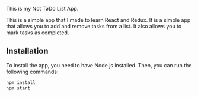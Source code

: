 This is my Not TøDo List App.

This is a simple app that I made to learn React and Redux. It is a simple app that allows you to add and remove tasks from a list. It also allows you to mark tasks as completed.

## Installation

To install the app, you need to have Node.js installed. Then, you can run the following commands:

```bash
npm install
npm start
```
